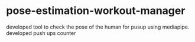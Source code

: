 # pose-estimation-workout-manager
developed tool to check the pose of the human for pusup using mediapipe. developed push ups counter

